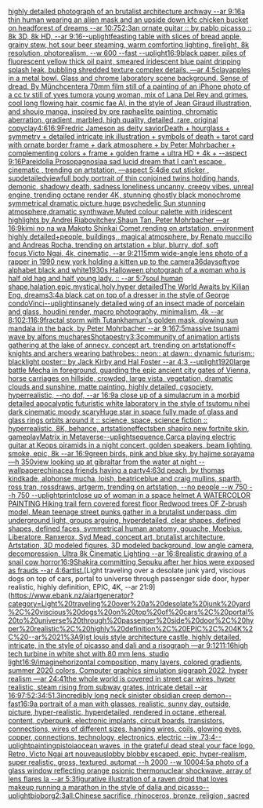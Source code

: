 [highly detailed photograph of an brutalist architecture archway --ar 9:16](https://www.ebank.nz/aiartgenerator?category=highly%20detailed%20photograph%20of%20an%20brutalist%20architecture%20archway%20--ar%209%3A16)[a thin human wearing an alien mask and an upside down kfc chicken bucket on head](https://www.ebank.nz/aiartgenerator?category=a%20thin%20human%20wearing%20an%20alien%20mask%20and%20an%20upside%20down%20kfc%20chicken%20bucket%20on%20head)[forest of dreams --ar 10:75](https://www.ebank.nz/aiartgenerator?category=forest%20of%20dreams%20--ar%2010%3A75)[2:3](https://www.ebank.nz/aiartgenerator?category=2%3A3)[an ornate guitar :: by pablo picasso :: 8k 3D, 8k HD, --ar 9:16](https://www.ebank.nz/aiartgenerator?category=an%20ornate%20guitar%20%3A%3A%20by%20pablo%20picasso%20%3A%3A%208k%203D%2C%208k%20HD%2C%20--ar%209%3A16)[--uplight](https://www.ebank.nz/aiartgenerator?category=--uplight)[feasting table with slices of bread apple, grainy stew, hot sour beer steaming, warm comforting lighting, firelight, 8k resolution, photorealism, --w 600 --fast --uplight](https://www.ebank.nz/aiartgenerator?category=feasting%20table%20with%20slices%20of%20bread%20apple%2C%20grainy%20stew%2C%20hot%20sour%20beer%20steaming%2C%20warm%20comforting%20lighting%2C%20firelight%2C%208k%20resolution%2C%20photorealism%2C%20--w%20600%20--fast%20--uplight)[16:9](https://www.ebank.nz/aiartgenerator?category=16%3A9)[black paper, piles of fluorescent yellow thick oil paint, smeared iridescent blue paint dripping splash leak, bubbling shredded texture complex details, —ar 4:5](https://www.ebank.nz/aiartgenerator?category=black%20paper%2C%20piles%20of%20fluorescent%20yellow%20thick%20oil%20paint%2C%20smeared%20iridescent%20blue%20paint%20dripping%20splash%20leak%2C%20bubbling%20shredded%20texture%20complex%20details%2C%20%E2%80%94ar%204%3A5)[clay](https://www.ebank.nz/aiartgenerator?category=clay)[apples in a metal bowl. Glass and chrome laboratory scene background. Sense of dread. By Münch](https://www.ebank.nz/aiartgenerator?category=apples%20in%20a%20metal%20bowl.%20Glass%20and%20chrome%20laboratory%20scene%20background.%20Sense%20of%20dread.%20By%20M%C3%BCnch)[center](https://www.ebank.nz/aiartgenerator?category=center)[a 70mm film still of a painting of an iPhone photo of a cc tv still of yves tumor](https://www.ebank.nz/aiartgenerator?category=a%2070mm%20film%20still%20of%20a%20painting%20of%20an%20iPhone%20photo%20of%20a%20cc%20tv%20still%20of%20yves%20tumor)[a young woman, mix of Lana Del Rey and grimes, cool long flowing hair, cosmic fae AI, in the style of Jean Giraud illustration, and shoujo manga, inspired by pre raphaelite painting, chromatic aberration, gradient, marbled, high quality, detailed, rare, original copy](https://www.ebank.nz/aiartgenerator?category=a%20young%20woman%2C%20mix%20of%20Lana%20Del%20Rey%20and%20grimes%2C%20cool%20long%20flowing%20hair%2C%20cosmic%20fae%20AI%2C%20in%20the%20style%20of%20Jean%20Giraud%20illustration%2C%20and%20shoujo%20manga%2C%20inspired%20by%20pre%20raphaelite%20painting%2C%20chromatic%20aberration%2C%20gradient%2C%20marbled%2C%20high%20quality%2C%20detailed%2C%20rare%2C%20original%20copy)[clay](https://www.ebank.nz/aiartgenerator?category=clay)[4:6](https://www.ebank.nz/aiartgenerator?category=4%3A6)[16:9](https://www.ebank.nz/aiartgenerator?category=16%3A9)[Fredric Jameson as deity savior](https://www.ebank.nz/aiartgenerator?category=Fredric%20Jameson%20as%20deity%20savior)[Death + hourglass + symmetry + detailed intricate ink illustration + symbols of death + tarot card with ornate border frame + dark atmosphere + by Peter Mohrbacher + complementing colors + frame + golden frame + ultra HD + 4k + --aspect 9:16](https://www.ebank.nz/aiartgenerator?category=Death%20%2B%20hourglass%20%2B%20symmetry%20%2B%20detailed%20intricate%20ink%20illustration%20%2B%20symbols%20of%20death%20%2B%20tarot%20card%20with%20ornate%20border%20frame%20%2B%20dark%20atmosphere%20%2B%20by%20Peter%20Mohrbacher%20%2B%20complementing%20colors%20%2B%20frame%20%2B%20golden%20frame%20%2B%20ultra%20HD%20%2B%204k%20%2B%20--aspect%209%3A16)[Pareidolia Prosopagnosia](https://www.ebank.nz/aiartgenerator?category=Pareidolia%20Prosopagnosia)[a sad lucid dream that I can’t escape , cinematic , trending on artstation, —aspect 5:4](https://www.ebank.nz/aiartgenerator?category=a%20sad%20lucid%20dream%20that%20I%20can%E2%80%99t%20escape%20%2C%20cinematic%20%2C%20trending%20on%20artstation%2C%20%E2%80%94aspect%205%3A4)[die cut sticker , sup](https://www.ebank.nz/aiartgenerator?category=die%20cut%20sticker%20%2C%20sup)[detailed](https://www.ebank.nz/aiartgenerator?category=detailed)[view](https://www.ebank.nz/aiartgenerator?category=view)[full body portrait of thin conjoined twins holding hands, demonic, shadowy death, sadness loneliness uncanny, creepy vibes, unreal engine, trending octane render 4K, stunning ghostly black monochrome symmetrical dramatic picture,huge psychedelic Sun stunning atmosphere,dramatic synthwave,Muted colour palette with iridescent highlights by Andrei Riabovitchev,Shaun Tan, Peter Mohrbacher —ar 16:9](https://www.ebank.nz/aiartgenerator?category=full%20body%20portrait%20of%20thin%20conjoined%20twins%20holding%20hands%2C%20demonic%2C%20shadowy%20death%2C%20sadness%20loneliness%20uncanny%2C%20creepy%20vibes%2C%20unreal%20engine%2C%20trending%20octane%20render%204K%2C%20stunning%20ghostly%20black%20monochrome%20symmetrical%20dramatic%20picture%2Chuge%20psychedelic%20Sun%20stunning%20atmosphere%2Cdramatic%20synthwave%2CMuted%20colour%20palette%20with%20iridescent%20highlights%20by%20Andrei%20Riabovitchev%2CShaun%20Tan%2C%20Peter%20Mohrbacher%20%E2%80%94ar%2016%3A9)[kimi no na wa Makoto Shinkai Comet,rending on artstation, environment highly detailed+people, buildings,, magical atmosphere, by Renato muccillo and Andreas Rocha, trending on artstation + blur, blurry, dof, soft focus,Victo Ngai, 4k, cinematic, --ar 9:21](https://www.ebank.nz/aiartgenerator?category=kimi%20no%20na%20wa%20Makoto%20Shinkai%20Comet%2Crending%20on%20artstation%2C%20environment%20highly%20detailed%2Bpeople%2C%20buildings%2C%2C%20magical%20atmosphere%2C%20by%20Renato%20muccillo%20and%20Andreas%20Rocha%2C%20trending%20on%20artstation%20%2B%20blur%2C%20blurry%2C%20dof%2C%20soft%20focus%2CVicto%20Ngai%2C%204k%2C%20cinematic%2C%20--ar%209%3A21)[15mm wide-angle lens photo of a rapper in 1990 new york holding a kitten up to the camera](https://www.ebank.nz/aiartgenerator?category=15mm%20wide-angle%20lens%20photo%20of%20a%20rapper%20in%201990%20new%20york%20holding%20a%20kitten%20up%20to%20the%20camera)[36daysoftype alphabet black and white](https://www.ebank.nz/aiartgenerator?category=36daysoftype%20alphabet%20black%20and%20white)[1930s Halloween photograph of a woman who is half old hag and half young lady. :: --ar 5:7](https://www.ebank.nz/aiartgenerator?category=1930s%20Halloween%20photograph%20of%20a%20woman%20who%20is%20half%20old%20hag%20and%20half%20young%20lady.%20%3A%3A%20--ar%205%3A7)[soul,human shape,halation,epic,mystical,holy,hyper detailed](https://www.ebank.nz/aiartgenerator?category=soul%2Chuman%20shape%2Chalation%2Cepic%2Cmystical%2Choly%2Chyper%20detailed)[The World Awaits by Kilian Eng, dreams](https://www.ebank.nz/aiartgenerator?category=The%20World%20Awaits%20by%20Kilian%20Eng%2C%20dreams)[3:4](https://www.ebank.nz/aiartgenerator?category=3%3A4)[a black cat on top of a dresser in the style of George condo](https://www.ebank.nz/aiartgenerator?category=a%20black%20cat%20on%20top%20of%20a%20dresser%20in%20the%20style%20of%20George%20condo)[Vinci](https://www.ebank.nz/aiartgenerator?category=Vinci)[--uplight](https://www.ebank.nz/aiartgenerator?category=--uplight)[insanely detailed wing of an insect  made of porcelain and  glass, houdini render, macro photography,  minimalism, 4k --ar 8:10](https://www.ebank.nz/aiartgenerator?category=insanely%20detailed%20wing%20of%20an%20insect%20%20made%20of%20porcelain%20and%20%20glass%2C%20houdini%20render%2C%20macro%20photography%2C%20%20minimalism%2C%204k%20--ar%208%3A10)[2:1](https://www.ebank.nz/aiartgenerator?category=2%3A1)[16:9](https://www.ebank.nz/aiartgenerator?category=16%3A9)[fractal storm with Tutankhamun's golden mask, glowing sun mandala in the back, by Peter Mohrbacher  --ar 9:16](https://www.ebank.nz/aiartgenerator?category=fractal%20storm%20with%20Tutankhamun%27s%20golden%20mask%2C%20glowing%20sun%20mandala%20in%20the%20back%2C%20by%20Peter%20Mohrbacher%20%20--ar%209%3A16)[7:5](https://www.ebank.nz/aiartgenerator?category=7%3A5)[massive tsunami wave by alfons mucha](https://www.ebank.nz/aiartgenerator?category=massive%20tsunami%20wave%20by%20alfons%20mucha)[res](https://www.ebank.nz/aiartgenerator?category=res)[Sho](https://www.ebank.nz/aiartgenerator?category=Sho)[tapestry](https://www.ebank.nz/aiartgenerator?category=tapestry)[3:3](https://www.ebank.nz/aiartgenerator?category=3%3A3)[](https://www.ebank.nz/aiartgenerator?category=)[community of animation artists gathering at the lake of annecy. concept art. trending on artstation](https://www.ebank.nz/aiartgenerator?category=community%20of%20animation%20artists%20gathering%20at%20the%20lake%20of%20annecy.%20concept%20art.%20trending%20on%20artstation)[off](https://www.ebank.nz/aiartgenerator?category=off)[< knights and archers wearing bathrobes:: neon:: at dawn:: dynamic futurism:: blacklight poster:: by Jack Kirby and Hal Foster --ar 4:3 --uplight](https://www.ebank.nz/aiartgenerator?category=%3C%20knights%20and%20archers%20wearing%20bathrobes%3A%3A%20neon%3A%3A%20at%20dawn%3A%3A%20dynamic%20futurism%3A%3A%20blacklight%20poster%3A%3A%20by%20Jack%20Kirby%20and%20Hal%20Foster%20--ar%204%3A3%20--uplight)[1920](https://www.ebank.nz/aiartgenerator?category=1920)[large battle Mecha in foreground, guarding the epic ancient city gates of Vienna, horse carriages on hillside, crowded, large vista, vegetation, dramatic clouds and sunshine, matte painting, highly detailed, cgsociety, hyperrealistic, --no dof, --ar 16:9](https://www.ebank.nz/aiartgenerator?category=large%20battle%20Mecha%20in%20foreground%2C%20guarding%20the%20epic%20ancient%20city%20gates%20of%20Vienna%2C%20horse%20carriages%20on%20hillside%2C%20crowded%2C%20large%20vista%2C%20vegetation%2C%20dramatic%20clouds%20and%20sunshine%2C%20matte%20painting%2C%20highly%20detailed%2C%20cgsociety%2C%20hyperrealistic%2C%20--no%20dof%2C%20--ar%2016%3A9)[a close up of a simulacrum in a morbid detailed apocalyptic futuristic white laboratory in the style of tsutomu nihei dark cinematic moody scary](https://www.ebank.nz/aiartgenerator?category=a%20close%20up%20of%20a%20simulacrum%20in%20a%20morbid%20detailed%20apocalyptic%20futuristic%20white%20laboratory%20in%20the%20style%20of%20tsutomu%20nihei%20dark%20cinematic%20moody%20scary)[Huge star in space fully made of glass and glass rings orbits around it :: science, space, science fiction :: hyperrealistic, 8K, behance, artstation](https://www.ebank.nz/aiartgenerator?category=Huge%20star%20in%20space%20fully%20made%20of%20glass%20and%20glass%20rings%20orbits%20around%20it%20%3A%3A%20science%2C%20space%2C%20science%20fiction%20%3A%3A%20hyperrealistic%2C%208K%2C%20behance%2C%20artstation)[effects](https://www.ebank.nz/aiartgenerator?category=effects)[ben shapiro new fortnite skin, gameplay](https://www.ebank.nz/aiartgenerator?category=ben%20shapiro%20new%20fortnite%20skin%2C%20gameplay)[Matrix in Metaverse](https://www.ebank.nz/aiartgenerator?category=Matrix%20in%20Metaverse)[--uplight](https://www.ebank.nz/aiartgenerator?category=--uplight)[sequence,](https://www.ebank.nz/aiartgenerator?category=sequence%2C)[Carca playing electric guitar at Keops piramids in a night concert, golden speakers, beam lighting, smoke, epic, 8k --ar 16:9](https://www.ebank.nz/aiartgenerator?category=Carca%20playing%20electric%20guitar%20at%20Keops%20piramids%20in%20a%20night%20concert%2C%20golden%20speakers%2C%20beam%20lighting%2C%20smoke%2C%20epic%2C%208k%20--ar%2016%3A9)[green birds, pink and blue sky, by hajime sorayama —h 350](https://www.ebank.nz/aiartgenerator?category=green%20birds%2C%20pink%20and%20blue%20sky%2C%20by%20hajime%20sorayama%20%E2%80%94h%20350)[view looking up at gibraltar from the water at night --wallpaper](https://www.ebank.nz/aiartgenerator?category=view%20looking%20up%20at%20gibraltar%20from%20the%20water%20at%20night%20--wallpaper)[echinacea friends having a party](https://www.ebank.nz/aiartgenerator?category=echinacea%20friends%20having%20a%20party)[4:6](https://www.ebank.nz/aiartgenerator?category=4%3A6)[3d peach ,by thomas kindkade, alphonse mucha, loish, beatriceblue and craig mullins, sparth, ross tran, rossdraws, artgerm, trending on artstation, --no people --w 750 --h 750 --uplight](https://www.ebank.nz/aiartgenerator?category=3d%20peach%20%2Cby%20thomas%20kindkade%2C%20alphonse%20mucha%2C%20loish%2C%20beatriceblue%20and%20craig%20mullins%2C%20sparth%2C%20ross%20tran%2C%20rossdraws%2C%20artgerm%2C%20trending%20on%20artstation%2C%20--no%20people%20--w%20750%20--h%20750%20--uplight)[print](https://www.ebank.nz/aiartgenerator?category=print)[close up of woman in a space helmet ](https://www.ebank.nz/aiartgenerator?category=close%20up%20of%20woman%20in%20a%20space%20helmet%20)[A WATERCOLOR PAINTING Hiking trail fern covered forest floor Redwood trees OF Z-brush model, Mean teenage street punks gather in a brutalist underpass, dim underground light, groups arguing, hyperdetailed, clear shapes, defined shapes, defined faces, symmetrical human anatomy, gouache, Moebius, Liberatore, Ranxerox, Syd Mead, concept art, brutalist architecture, Artstation, 3D modeled figures, 3D modeled background, low angle camera, decompression, Ultra 8k Cinematic Lighting --ar 16:8](https://www.ebank.nz/aiartgenerator?category=A%20WATERCOLOR%20PAINTING%20Hiking%20trail%20fern%20covered%20forest%20floor%20Redwood%20trees%20OF%20Z-brush%20model%2C%20Mean%20teenage%20street%20punks%20gather%20in%20a%20brutalist%20underpass%2C%20dim%20underground%20light%2C%20groups%20arguing%2C%20hyperdetailed%2C%20clear%20shapes%2C%20defined%20shapes%2C%20defined%20faces%2C%20symmetrical%20human%20anatomy%2C%20gouache%2C%20Moebius%2C%20Liberatore%2C%20Ranxerox%2C%20Syd%20Mead%2C%20concept%20art%2C%20brutalist%20architecture%2C%20Artstation%2C%203D%20modeled%20figures%2C%203D%20modeled%20background%2C%20low%20angle%20camera%2C%20decompression%2C%20Ultra%208k%20Cinematic%20Lighting%20--ar%2016%3A8)[realistic drawing of a snail cow horror](https://www.ebank.nz/aiartgenerator?category=realistic%20drawing%20of%20a%20snail%20cow%20horror)[16:9](https://www.ebank.nz/aiartgenerator?category=16%3A9)[Shakira committing Sepuku after her hips were exposed as frauds --ar 4:6](https://www.ebank.nz/aiartgenerator?category=Shakira%20committing%20Sepuku%20after%20her%20hips%20were%20exposed%20as%20frauds%20--ar%204%3A6)[artist.](https://www.ebank.nz/aiartgenerator?category=artist.)[Light traveling over a desolate junk yard, viscious dogs on top of cars, portal to universe through passenger side door, hyper realistic, highly definition, EPIC, 4K, --ar 21:9](https://www.ebank.nz/aiartgenerator?category=Light%20traveling%20over%20a%20desolate%20junk%20yard%2C%20viscious%20dogs%20on%20top%20of%20cars%2C%20portal%20to%20universe%20through%20passenger%20side%20door%2C%20hyper%20realistic%2C%20highly%20definition%2C%20EPIC%2C%204K%2C%20--ar%2021%3A9)[st louis style architecture castle, highly detailed, intricate, in the style of picasso and dali and a risograph —ar 9:12](https://www.ebank.nz/aiartgenerator?category=st%20louis%20style%20architecture%20castle%2C%20highly%20detailed%2C%20intricate%2C%20in%20the%20style%20of%20picasso%20and%20dali%20and%20a%20risograph%20%E2%80%94ar%209%3A12)[11:16](https://www.ebank.nz/aiartgenerator?category=11%3A16)[high tech turbine in white shot with 80 mm lens, studio light](https://www.ebank.nz/aiartgenerator?category=high%20tech%20turbine%20in%20white%20shot%20with%2080%20mm%20lens%2C%20studio%20light)[16:9](https://www.ebank.nz/aiartgenerator?category=16%3A9)[/imagine](https://www.ebank.nz/aiartgenerator?category=/imagine)[horizontal composition, many layers, colored gradients, summer 2020 colors, Computer graphics simulation siggraph 2022, hyper realism —ar 24:41](https://www.ebank.nz/aiartgenerator?category=horizontal%20composition%2C%20many%20layers%2C%20colored%20gradients%2C%20summer%202020%20colors%2C%20Computer%20graphics%20simulation%20siggraph%202022%2C%20hyper%20realism%20%E2%80%94ar%2024%3A41)[the whole world is covered in street car wires, hyper realistic, steam rising from subway grates, intricate detail --ar 16:9](https://www.ebank.nz/aiartgenerator?category=the%20whole%20world%20is%20covered%20in%20street%20car%20wires%2C%20hyper%20realistic%2C%20steam%20rising%20from%20subway%20grates%2C%20intricate%20detail%20--ar%2016%3A9)[7:5](https://www.ebank.nz/aiartgenerator?category=7%3A5)[2:3](https://www.ebank.nz/aiartgenerator?category=2%3A3)[4:5](https://www.ebank.nz/aiartgenerator?category=4%3A5)[1.3](https://www.ebank.nz/aiartgenerator?category=1.3)[incredibly long neck sinister obsidian creep demon](https://www.ebank.nz/aiartgenerator?category=incredibly%20long%20neck%20sinister%20obsidian%20creep%20demon)[--fast](https://www.ebank.nz/aiartgenerator?category=--fast)[16:9](https://www.ebank.nz/aiartgenerator?category=16%3A9)[a portrait of a man with glasses, realistic, sunny day, outside, picture, hyper-realistic, hyperdetailed, rendered in octane, ethereal, content, cyberpunk, electronic implants, circuit boards, transistors, connections, wires of different sizes, hanging wires, coils, glowing eyes, copper, connections, technology, electronics, electric --iw .7](https://www.ebank.nz/aiartgenerator?category=a%20portrait%20of%20a%20man%20with%20glasses%2C%20realistic%2C%20sunny%20day%2C%20outside%2C%20picture%2C%20hyper-realistic%2C%20hyperdetailed%2C%20rendered%20in%20octane%2C%20ethereal%2C%20content%2C%20cyberpunk%2C%20electronic%20implants%2C%20circuit%20boards%2C%20transistors%2C%20connections%2C%20wires%20of%20different%20sizes%2C%20hanging%20wires%2C%20coils%2C%20glowing%20eyes%2C%20copper%2C%20connections%2C%20technology%2C%20electronics%2C%20electric%20--iw%20.7)[3:4](https://www.ebank.nz/aiartgenerator?category=3%3A4)[--uplight](https://www.ebank.nz/aiartgenerator?category=--uplight)[painting](https://www.ebank.nz/aiartgenerator?category=painting)[pistoia](https://www.ebank.nz/aiartgenerator?category=pistoia)[ocean waves, in the grateful dead steal your face logo, Retro, Victo Ngai art nouveau](https://www.ebank.nz/aiartgenerator?category=ocean%20waves%2C%20in%20the%20grateful%20dead%20steal%20your%20face%20logo%2C%20Retro%2C%20Victo%20Ngai%20art%20nouveau)[slobby blobby escaped, epic, hyper-realism, super realistic, gross, textured, automat --h 2000 --w 1000](https://www.ebank.nz/aiartgenerator?category=slobby%20blobby%20escaped%2C%20epic%2C%20hyper-realism%2C%20super%20realistic%2C%20gross%2C%20textured%2C%20automat%20--h%202000%20--w%201000)[4:5](https://www.ebank.nz/aiartgenerator?category=4%3A5)[a photo of a glass window reflecting orange psionic thermonuclear shockwave, array of lens flares la --ar 5:3](https://www.ebank.nz/aiartgenerator?category=a%20photo%20of%20a%20glass%20window%20reflecting%20orange%20psionic%20thermonuclear%20shockwave%2C%20array%20of%20lens%20flares%20la%20--ar%205%3A3)[figurative illustration of a raven droid that loves makeup running a marathon in the style of dalia and picasso](https://www.ebank.nz/aiartgenerator?category=figurative%20illustration%20of%20a%20raven%20droid%20that%20loves%20makeup%20running%20a%20marathon%20in%20the%20style%20of%20dalia%20and%20picasso)[--uplight](https://www.ebank.nz/aiartgenerator?category=--uplight)[bioborg](https://www.ebank.nz/aiartgenerator?category=bioborg)[2:3](https://www.ebank.nz/aiartgenerator?category=2%3A3)[all:Chinese sacrifice, rhinoceros, bronze, religion, sacred](https://www.ebank.nz/aiartgenerator?category=all%3AChinese%20sacrifice%2C%20rhinoceros%2C%20bronze%2C%20religion%2C%20sacred)